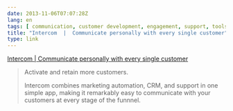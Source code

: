 ```yaml
---
date: 2013-11-06T07:07:28Z
lang: en
tags: [ communication, customer development, engagement, support, tools ]
title: "Intercom  |  Communicate personally with every single customer"
type: link
---
```


[Intercom  |  Communicate personally with every single
customer](https://www.intercom.io/)

> Activate and retain more customers.
>
> Intercom combines marketing automation, CRM, and support in one simple
> app, making it remarkably easy to communicate with your customers at
> every stage of the funnnel.

